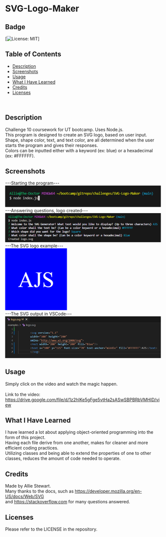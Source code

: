 # SVG-Logo-Maker

## Badge
[![License: MIT](https://img.shields.io/badge/License-MIT-yellow.svg)]
</br>

## Table of Contents
- [Description](#description)
- [Screenshots](#screenshots)
- [Usage](#usage)
- [What I Have Learned](#what-i-have-learned)
- [Credits](#credits)
- [Licenses](#licenses)
</br>

## Description
Challenge 10 coursework for UT bootcamp. Uses Node.js. </br>
This program is designed to create an SVG logo, based on user input. </br>
Shape, shape color, text, and text color, are all determined when
the user starts the program and gives their responses. </br>
Colors can be inputted either with a keyword (ex: blue) or a hexadecimal (ex: #FFFFFF). </br>

## Screenshots
---Starting the program--- </br>
![Alt text](images/starting_node.png) </br>
---Answering questions, logo created--- </br>
![Alt text](images/answering_questions.png) </br>
---The SVG logo example--- </br>
![Alt text](images/svg_example.png) </br>
---The SVG output in VSCode--- </br>
![Alt text](images/svg_data_example.png) </br>

## Usage
Simply click on the video and watch the magic happen. </br>  
Link to the video: https://drive.google.com/file/d/1z2hIKe5gFge5vtHa2sASwSBPBRbVMHID/view</br>

## What I Have Learned
I have learned a lot about applying object-oriented programming into
the form of this project. </br>
Having each file derive from one another,
makes for cleaner and more efficient coding practices. </br>
Utilizing classes and being able to extend the properties of one to
other classes, reduces the amount of code needed to operate.

## Credits
Made by Allie Stewart. </br>
Many thanks to the docs, such as https://developer.mozilla.org/en-US/docs/Web/SVG </br>
and https://stackoverflow.com for many questions answered.

## Licenses
Please refer to the LICENSE in the repository. </br>